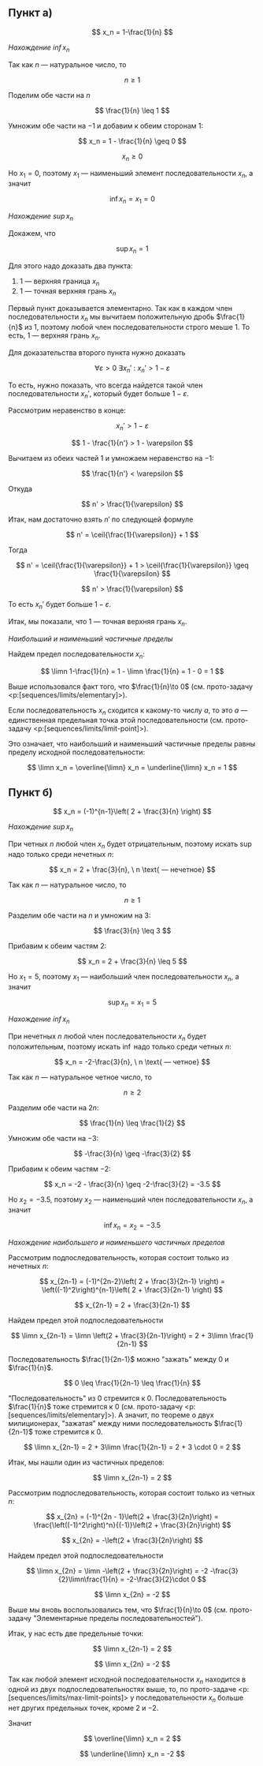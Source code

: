 ## Пункт а)

$$ x_n = 1-\frac{1}{n} $$

*Нахождение $\inf x_n$*

Так как $n$ — натуральное число, то

$$ n \geq 1 $$

Поделим обе части на $n$

$$ \frac{1}{n} \leq 1 $$

Умножим обе части на $-1$ и добавим к обеим сторонам $1$:

$$ x_n = 1 - \frac{1}{n} \geq 0 $$

$$ x_n \geq 0 $$

Но $x_1 = 0$, поэтому $x_1$ — наименьший элемент последовательности $x_n$, а значит

$$ \inf x_n = x_1 = 0 $$

*Нахождение $\sup x_n$*

Докажем, что

$$ \sup x_n = 1 $$

Для этого надо доказать два пункта:

1. $1$ — верхняя граница $x_n$
2. $1$ — точная верхняя грань $x_n$

Первый пункт доказывается элементарно. Так как в каждом член последовательности $x_n$ мы вычитаем положительную дробь $\frac{1}{n}$ из $1$, поэтому любой член
последовательности строго меьше $1$. То есть, $1$ — верхняя грань $x_n$.

Для доказательства второго пункта нужно доказать

$$ \forall \varepsilon > 0 \ \exists x_n' \ : \ x_n' > 1 - \varepsilon $$

То есть, нужно показать, что всегда найдется такой член последовательности $x_n'$, который будет больше $1-\varepsilon$.

Рассмотрим неравенство в конце:

$$ x_n' > 1 - \varepsilon $$

$$ 1 - \frac{1}{n'} > 1 - \varepsilon $$

Вычитаем из обеих частей $1$ и умножаем неравенство на $-1$:

$$ \frac{1}{n'} < \varepsilon $$

Откуда

$$ n' > \frac{1}{\varepsilon} $$

Итак, нам достаточно взять $n'$ по следующей формуле

$$ n' = \ceil{\frac{1}{\varepsilon}} + 1 $$

Тогда

$$ n' = \ceil{\frac{1}{\varepsilon}} + 1 > \ceil{\frac{1}{\varepsilon}} \geq \frac{1}{\varepsilon}  $$

$$ n' > \frac{1}{\varepsilon} $$

То есть $x_n'$ будет больше $1-\varepsilon$.

Итак, мы показали, что $1$ — точная верхняя грань $x_n$.

*Наибольший и наименьший частичные пределы*

Найдем предел последовательности $x_n$:

$$ \limn 1-\frac{1}{n} = 1 - \limn \frac{1}{n} = 1 - 0 = 1 $$

Выше использовался факт того, что $\frac{1}{n}\to 0$ (см. прото-задачу <p:[sequences/limits/elementary]>).

Если последовательность $x_n$ сходится к какому-то числу $a$, то это $a$ — единственная предельная точка этой последовательности (см. прото-задачу <p:[sequences/limits/limit-point]>).

Это означает, что наибольший и наименьший частичные пределы равны пределу исходной последовательности:

$$ \limn x_n = \overline{\limn} x_n = \underline{\limn} x_n = 1 $$

## Пункт б)

$$ x_n = (-1)^{n-1}\left( 2 + \frac{3}{n} \right) $$

*Нахождение $\sup x_n$*

При четных $n$ любой член $x_n$ будет отрицательным, поэтому искать $\sup$ надо только среди нечетных $n$:

$$ x_n = 2 + \frac{3}{n}, \ n \text{ — нечетное} $$

Так как $n$ — натуральное число, то

$$ n \geq 1 $$

Разделим обе части на $n$ и умножим на $3$:

$$ \frac{3}{n} \leq 3 $$

Прибавим к обеим частям $2$:

$$ x_n = 2 + \frac{3}{n} \leq 5 $$

Но $x_1 = 5$, поэтому $x_1$ — наибольший член последовательности $x_n$, а значит

$$ \sup x_n = x_1 = 5 $$

*Нахождение $\inf x_n$*

При нечетных $n$ любой член последовательности $x_n$ будет положительным, поэтому искать $\inf$ надо только среди четных $n$:

$$ x_n = -2-\frac{3}{n}, \ n \text{ — четное} $$

Так как $n$ — натуральное четное число, то

$$ n \geq 2 $$

Разделим обе части на $2n$:

$$ \frac{1}{n} \leq \frac{1}{2} $$

Умножим обе части на $-3$:

$$ -\frac{3}{n} \geq -\frac{3}{2} $$

Прибавим к обеим частям $-2$:

$$ x_n = -2 - \frac{3}{n} \geq -2-\frac{3}{2} = -3.5 $$

Но $x_2 = -3.5$, поэтому $x_2$ — наименьший член последовательности $x_n$, а значит

$$ \inf x_n = x_2 = -3.5 $$

*Нахождение наибольшего и наименьшего частичных пределов*

Рассмотрим подпоследовательность, которая состоит только из нечетных $n$:

$$ x_{2n-1} = (-1)^{2n-2}\left( 2 + \frac{3}{2n-1} \right) = \left((-1)^2\right)^{n-1}\left( 2 + \frac{3}{2n-1} \right) $$

$$ x_{2n-1} = 2 + \frac{3}{2n-1} $$

Найдем предел этой подпоследовательности

$$ \limn x_{2n-1} = \limn \left(2 + \frac{3}{2n-1}\right) = 2 + 3\limn \frac{1}{2n-1} $$

Последовательность $\frac{1}{2n-1}$ можно "зажать" между $0$ и $\frac{1}{n}$.

$$ 0 \leq \frac{1}{2n-1} \leq \frac{1}{n} $$

"Последовательность" из $0$ стремится к $0$. Последовательность $\frac{1}{n}$ тоже стремится к $0$ (см. прото-задачу <p:[sequences/limits/elementary]>). А значит,
по теореме о двух милиционерах, "зажатая" между ними последовательность $\frac{1}{2n-1}$ тоже стремится к $0$.

$$ \limn x_{2n-1} = 2 + 3\limn \frac{1}{2n-1} = 2 + 3 \cdot 0 = 2 $$

Итак, мы нашли один из частичных пределов:

$$ \limn x_{2n-1} = 2 $$

Рассмотрим подпоследовательность, которая состоит только из четных $n$:

$$ x_{2n} = (-1)^{2n - 1}\left(2 + \frac{3}{2n}\right) = \frac{\left((-1)^2\right)^n}{(-1)}\left(2 + \frac{3}{2n}\right) $$

$$ x_{2n} = -\left(2 + \frac{3}{2n}\right) $$

Найдем предел этой подпоследовательности

$$ \limn x_{2n} = \limn -\left(2 + \frac{3}{2n}\right) = -2 -\frac{3}{2}\limn\frac{1}{n} = -2-\frac{3}{2}\cdot 0 $$

$$ \limn x_{2n} = -2 $$

Выше мы вновь воспользовались тем, что $\frac{1}{n}\to 0$ (см. прото-задачу "Элементарные пределы последовательностей").

Итак, у нас есть две предельные точки:

$$ \limn x_{2n-1} = 2 $$

$$ \limn x_{2n} = -2 $$

Так как любой элемент исходной последовательности $x_n$ находится в одной из двух подпоследовательностях выше, то, по прото-задаче <p:[sequences/limits/max-limit-points]> у последовательности $x_n$ больше нет других предельных точек, кроме $2$ и $-2$.

Значит

$$ \overline{\limn} x_n = 2 $$

$$ \underline{\limn} x_n = -2 $$